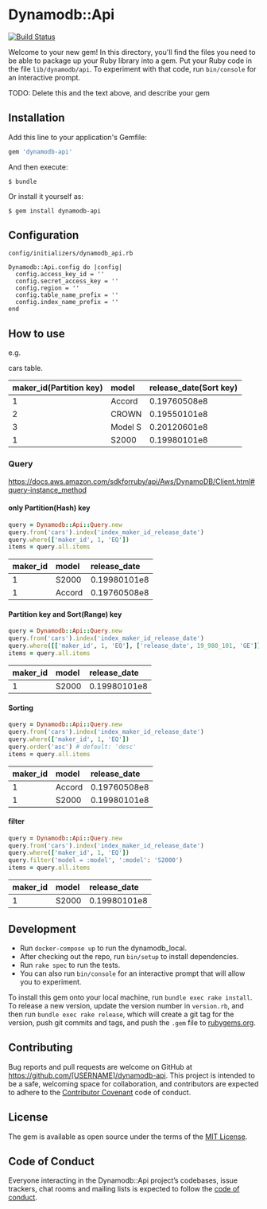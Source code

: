 # Dynamodb::Api

[![Build Status](https://travis-ci.org/walkersumida/dynamodb-api.svg?branch=master)](https://travis-ci.org/walkersumida/dynamodb-api)

Welcome to your new gem! In this directory, you'll find the files you need to be able to package up your Ruby library into a gem. Put your Ruby code in the file `lib/dynamodb/api`. To experiment with that code, run `bin/console` for an interactive prompt.

TODO: Delete this and the text above, and describe your gem

## Installation

Add this line to your application's Gemfile:

```ruby
gem 'dynamodb-api'
```

And then execute:

    $ bundle

Or install it yourself as:

    $ gem install dynamodb-api

## Configuration

`config/initializers/dynamodb_api.rb`

```
Dynamodb::Api.config do |config|
  config.access_key_id = ''
  config.secret_access_key = ''
  config.region = ''
  config.table_name_prefix = ''
  config.index_name_prefix = ''
end
```

## How to use
e.g.

cars table.

| maker_id(Partition key) | model | release_date(Sort key) |
|:---|:---|:---|
|1 |Accord |0.19760508e8 |
|2 |CROWN |0.19550101e8 |
|3 |Model S |0.20120601e8 |
|1 |S2000 |0.19980101e8 |

### Query
https://docs.aws.amazon.com/sdkforruby/api/Aws/DynamoDB/Client.html#query-instance_method

#### only Partition(Hash) key

```ruby
query = Dynamodb::Api::Query.new
query.from('cars').index('index_maker_id_release_date')
query.where(['maker_id', 1, 'EQ'])
items = query.all.items
```

| maker_id | model | release_date |
|:---|:---|:---|
|1 |S2000 |0.19980101e8 |
|1 |Accord |0.19760508e8 |

#### Partition key and Sort(Range) key

```ruby
query = Dynamodb::Api::Query.new
query.from('cars').index('index_maker_id_release_date')
query.where([['maker_id', 1, 'EQ'], ['release_date', 19_980_101, 'GE']])
items = query.all.items
```

| maker_id | model | release_date |
|:---|:---|:---|
|1 |S2000 |0.19980101e8 |

#### Sorting

```ruby
query = Dynamodb::Api::Query.new
query.from('cars').index('index_maker_id_release_date')
query.where(['maker_id', 1, 'EQ'])
query.order('asc') # default: 'desc'
items = query.all.items
```

| maker_id | model | release_date |
|:---|:---|:---|
|1 |Accord |0.19760508e8 |
|1 |S2000 |0.19980101e8 |

#### filter

```ruby
query = Dynamodb::Api::Query.new
query.from('cars').index('index_maker_id_release_date')
query.where(['maker_id', 1, 'EQ'])
query.filter('model = :model', ':model': 'S2000')
items = query.all.items
```

| maker_id | model | release_date |
|:---|:---|:---|
|1 |S2000 |0.19980101e8 |


## Development

- Run `docker-compose up` to run the dynamodb_local.
- After checking out the repo, run `bin/setup` to install dependencies.
- Run `rake spec` to run the tests.
- You can also run `bin/console` for an interactive prompt that will allow you to experiment.

To install this gem onto your local machine, run `bundle exec rake install`. To release a new version, update the version number in `version.rb`, and then run `bundle exec rake release`, which will create a git tag for the version, push git commits and tags, and push the `.gem` file to [rubygems.org](https://rubygems.org).

## Contributing

Bug reports and pull requests are welcome on GitHub at https://github.com/[USERNAME]/dynamodb-api. This project is intended to be a safe, welcoming space for collaboration, and contributors are expected to adhere to the [Contributor Covenant](http://contributor-covenant.org) code of conduct.

## License

The gem is available as open source under the terms of the [MIT License](https://opensource.org/licenses/MIT).

## Code of Conduct

Everyone interacting in the Dynamodb::Api project’s codebases, issue trackers, chat rooms and mailing lists is expected to follow the [code of conduct](https://github.com/[USERNAME]/dynamodb-api/blob/master/CODE_OF_CONDUCT.md).
